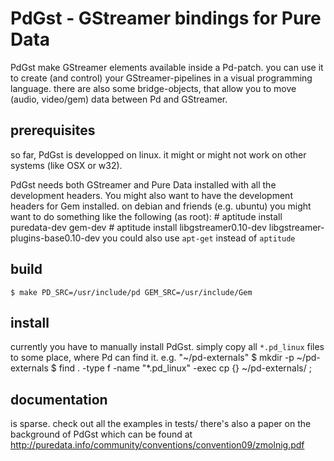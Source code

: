 PdGst - GStreamer bindings for Pure Data
========================================

PdGst make GStreamer elements available inside a Pd-patch.
you can use it to create (and control) your GStreamer-pipelines in a visual
programming language.
there are also some bridge-objects, that allow you to move (audio, video/gem)
data between Pd and GStreamer.

prerequisites
-------------
so far, PdGst is developped on linux. it might or might not work on other
systems (like OSX or w32).

PdGst needs both GStreamer and Pure Data installed with all the development
headers. You might also want to have the development headers for Gem
installed.
on debian and friends (e.g. ubuntu) you might want to do something like the
following (as root):
    # aptitude install puredata-dev gem-dev
    # aptitude install libgstreamer0.10-dev libgstreamer-plugins-base0.10-dev
you could also use `apt-get` instead of `aptitude`


build
-----
    $ make PD_SRC=/usr/include/pd GEM_SRC=/usr/include/Gem

install
-------
currently you have to manually install PdGst.
simply copy all `*.pd_linux` files to some place,
where Pd can find it. e.g. "~/pd-externals"
    $ mkdir -p ~/pd-externals
    $ find . -type f -name "*.pd_linux" -exec cp \{\} ~/pd-externals/ \;


documentation
-------------
is sparse.
check out all the examples in tests/
there's also a paper on the background of PdGst which can be found at
  http://puredata.info/community/conventions/convention09/zmolnig.pdf
